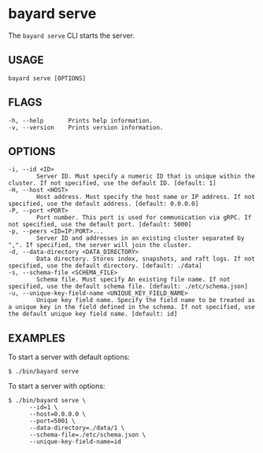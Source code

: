 # bayard serve

The `bayard serve` CLI starts the server.

## USAGE

    bayard serve [OPTIONS]

## FLAGS

    -h, --help       Prints help information.
    -v, --version    Prints version information.

## OPTIONS

    -i, --id <ID>
            Server ID. Must specify a numeric ID that is unique within the cluster. If not specified, use the default ID. [default: 1]
    -H, --host <HOST>
            Host address. Must specify the host name or IP address. If not specified, use the default address. [default: 0.0.0.0]
    -P, --port <PORT>
            Port number. This port is used for communication via gRPC. If not specified, use the default port. [default: 5000]
    -p, --peers <ID=IP:PORT>...
            Server ID and addresses in an existing cluster separated by ",". If specified, the server will join the cluster.
    -d, --data-directory <DATA_DIRECTORY>
            Data directory. Stores index, snapshots, and raft logs. If not specified, use the default directory. [default: ./data]
    -s, --schema-file <SCHEMA_FILE>
            Schema file. Must specify An existing file name. If not specified, use the default schema file. [default: ./etc/schema.json]
    -u, --unique-key-field-name <UNIQUE_KEY_FIELD_NAME>
            Unique key field name. Specify the field name to be treated as a unique key in the field defined in the schema. If not specified, use the default unique key field name. [default: id]

## EXAMPLES

To start a server with default options:

```text
$ ./bin/bayard serve
```

To start a server with options:

```text
$ ./bin/bayard serve \
      --id=1 \
      --host=0.0.0.0 \
      --port=5001 \
      --data-directory=./data/1 \
      --schema-file=./etc/schema.json \
      --unique-key-field-name=id
```
